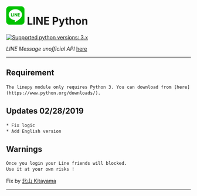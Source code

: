 # ![logo](LINE.png) LINE Python

 [![Supported python versions: 3.x](https://img.shields.io/badge/python-3.x-green.svg "Supported python versions: 3.x")](https://www.python.org/downloads/) 

*LINE Message unofficial API* [here](https://github.com/yinmo-public/linepy)

----

## Requirement
```
The linepy module only requires Python 3. You can download from [here](https://www.python.org/downloads/). 
```

## Updates 02/28/2019
```
* Fix logic
* Add English version
```

## Warnings
```
Once you login your Line friends will blocked.
Use it at your own risks !
```

Fix by [北山 Kitayama](https://github.com/rootmelo92118)

----
